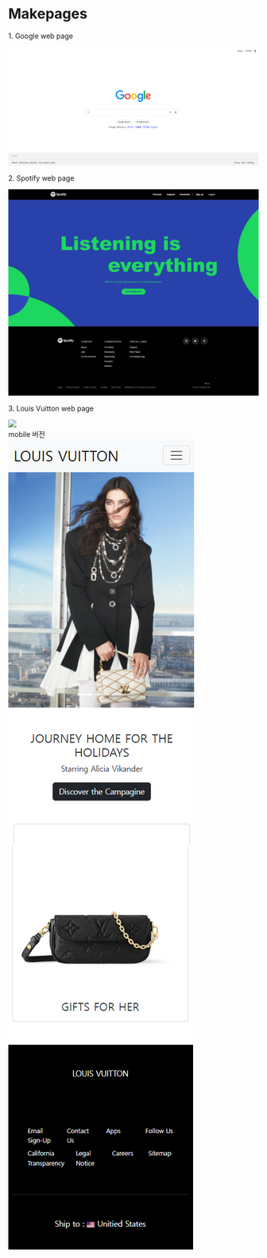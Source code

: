 # Makepages

<p>1. Google web page</p>
<img src="Google_screen_shot.png">



<p>2. Spotify web page</p>

<img src="spotify_screen_shot.png">


<p>3. Louis Vuitton web page</p>
<img src="LOUIS_VUITTON_screen_shot.png">

<div>mobile 버전</div>
<img src="LOUIS_VUITTON_screen_shot_mobile.png">
<img src="LOUIS_VUITTON_screen_shot_mobile_2.png">

